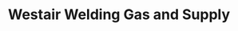 ---
title: "Westair Welding Gas and Supply"
url: /pampa/westair-welding-gas-and-supply/
shop: trade
---